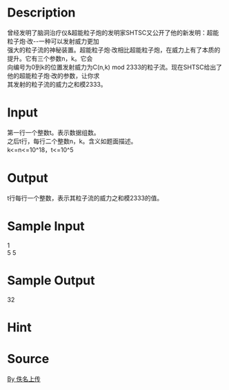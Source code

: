 
# Description

<div class="content"><div>曾经发明了脑洞治疗仪&amp;超能粒子炮的发明家SHTSC又公开了他的新发明：超能粒子炮·改--一种可以发射威力更加</div>
<div>强大的粒子流的神秘装置。超能粒子炮·改相比超能粒子炮，在威力上有了本质的提升。它有三个参数n，k。它会</div>
<div>向编号为0到k的位置发射威力为C(n,k) mod 2333的粒子流。现在SHTSC给出了他的超能粒子炮·改的参数，让你求</div>
<div>其发射的粒子流的威力之和模2333。</div>
<p></p></div>

# Input

<div class="content"><div>第一行一个整数t。表示数据组数。</div>
<div>之后t行，每行二个整数n，k。含义如题面描述。</div>
<div>k&lt;=n&lt;=10^18，t&lt;=10^5</div>
<p></p></div>

# Output

<div class="content"><div>t行每行一个整数，表示其粒子流的威力之和模2333的值。</div>
<p></p></div>

# Sample Input

<div class="content"><span class="sampledata">1<br/>
5 5	<br/>
</span></div>

# Sample Output

<div class="content"><span class="sampledata">32</span></div>

# Hint

<div class="content"><p></p></div>

# Source

<div class="content"><p><a href="problemset.php?search=By 佚名上传">By 佚名上传</a></p></div>

